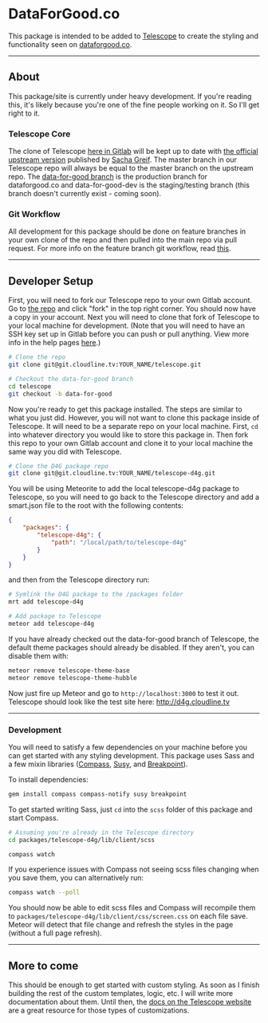 # DataForGood.co
This package is intended to be added to [Telescope][1] to create the styling and functionality seen on [dataforgood.co][2].  

---

## About
This package/site is currently under heavy development.  If you're reading this, it's likely because you're one of the fine people working on it.  So I'll get right to it.

### Telescope Core
The clone of Telescope [here in Gitlab][3] will be kept up to date with [the official upstream version][4] published by [Sacha Greif][5].  The master branch in our Telescope repo will always be equal to the master branch on the upstream repo.  The [data-for-good branch][6] is the production branch for dataforgood.co and data-for-good-dev is the staging/testing branch (this branch doesn't currently exist - coming soon).

### Git Workflow
All development for this package should be done on feature branches in your own clone of the repo and then pulled into the main repo via pull request.  For more info on the feature branch git workflow, read [this](7).  

---

## Developer Setup

First, you will need to fork our Telescope repo to your own Gitlab account.  Go to [the repo][3] and click "fork" in the top right corner.  You should now have a copy in your account.  Next you will need to clone that fork of Telescope to your local machine for development.  (Note that you will need to have an SSH key set up in Gitlab before you can push or pull anything.  View more info in the help pages [here][8].)

```sh
# Clone the repo
git clone git@git.cloudline.tv:YOUR_NAME/telescope.git

# Checkout the data-for-good branch
cd telescope
git checkout -b data-for-good
```

Now you're ready to get this package installed.  The steps are similar to what you just did.  However, you will not want to clone this package inside of Telescope.  It will need to be a separate repo on your local machine.  First, `cd` into whatever directory you would like to store this package in.  Then fork this repo to your own Gitlab account and clone it to your local machine the same way you did with Telescope.

```sh
# Clone the D4G package repo
git clone git@git.cloudline.tv:YOUR_NAME/telescope-d4g.git
```

You will be using Meteorite to add the local telescope-d4g package to Telescope, so you will need to go back to the Telescope directory and add a smart.json file to the root with the following contents:

```json
{
    "packages": {
        "telescope-d4g": {
            "path": "/local/path/to/telescope-d4g"
        }
    }
}
```

and then from the Telescope directory run:

```sh
# Symlink the D4G package to the /packages folder 
mrt add telescope-d4g

# Add package to Telescope
meteor add telescope-d4g
```

If you have already checked out the data-for-good branch of Telescope, the default theme packages should already be disabled.  If they aren't, you can disable them with:

```sh
meteor remove telescope-theme-base
meteor remove telescope-theme-hubble
```

Now just fire up Meteor and go to `http://localhost:3000` to test it out.  Telescope should look like the test site here: http://d4g.cloudline.tv

---

### Development 
You will need to satisfy a few dependencies on your machine before you can get started with any styling development.  This package uses Sass and a few mixin libraries ([Compass][9], [Susy][10], and [Breakpoint][11]).

To install dependencies:
```sh
gem install compass compass-notify susy breakpoint
```

To get started writing Sass, just `cd` into the `scss` folder of this package and start Compass.

```sh
# Assuming you're already in the Telescope directory
cd packages/telescope-d4g/lib/client/scss

compass watch
```

If you experience issues with Compass not seeing scss files changing when you save them, you can alternatively run:

```sh
compass watch --poll
```

You should now be able to edit scss files and Compass will recompile them to `packages/telescope-d4g/lib/client/css/screen.css` on each file save.  Meteor will detect that file change and refresh the styles in the page (without a full page refresh).

---

## More to come
This should be enough to get started with custom styling.  As soon as I finish building the rest of the custom templates, logic, etc. I will write more documentation about them.  Until then, the [docs on the Telescope website][12] are a great resource for those types of customizations.


[1]: http://telesc.pe
[2]: http://dataforgood.co
[3]: https://git.cloudline.tv/data-for-good/telescope
[4]: https://github.com/TelescopeJS/Telescope
[5]: https://github.com/SachaG
[6]: https://git.cloudline.tv/data-for-good/telescope/tree/data-for-good
[7]: https://www.atlassian.com/git/tutorials/comparing-workflows/feature-branch-workflow
[8]: https://git.cloudline.tv/help/ssh/ssh.md
[9]: http://compass-style.org/
[10]: http://susy.oddbird.net/
[11]: http://breakpoint-sass.com/
[12]: http://www.telesc.pe/docs/